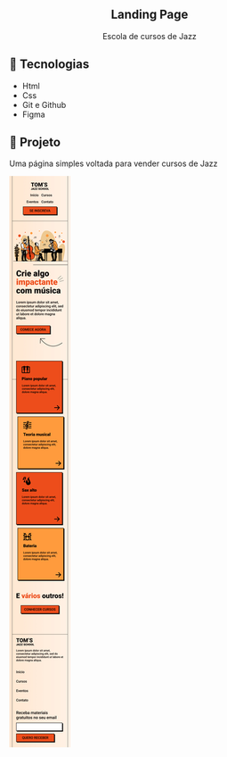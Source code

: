 <h2 align="center"">Landing Page</h2>
<p align="center">
    Escola de cursos de Jazz
</p>

## 🚀 Tecnologias

- Html
- Css
- Git e Github
- Figma

## 📄 Projeto
 Uma página simples voltada para vender cursos de Jazz

<p alingn="center">
    <img src=".github/mobile-version.jpg">
</p>